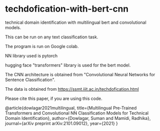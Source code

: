 # techdofication-with-bert-cnn
technical domain identification with multilingual bert and convolutional models.

This can be run on any text classification task.

The program is run on Google colab.

NN library used is pytorch

hugging face "transformers" library is used for the bert model.

The CNN architecture is obtained from "Convolutional Neural Networks for Sentence Classification".

The data is obtained from https://ssmt.iiit.ac.in/techdofication.html

Please cite this paper, if you are using this code.

@article{dowlagar2021multilingual,
  title={Multilingual Pre-Trained Transformers and Convolutional NN Classification Models for Technical Domain Identification},
  author={Dowlagar, Suman and Mamidi, Radhika},
  journal={arXiv preprint arXiv:2101.09012},
  year={2021}
}
